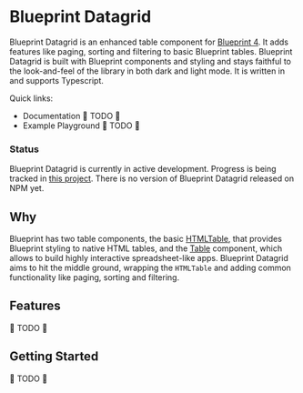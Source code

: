 # Blueprint Datagrid

Blueprint Datagrid is an enhanced table component for [Blueprint 4](https://blueprintjs.com/). It adds features like paging, sorting and filtering to basic Blueprint tables. Blueprint Datagrid is built with Blueprint components and styling and stays faithful to the look-and-feel of the library in both dark and light mode. It is written in and supports Typescript.

Quick links:

- Documentation 🚧 TODO 🚧
- Example Playground 🚧 TODO 🚧

### Status

Blueprint Datagrid is currently in active development. Progress is being tracked in [this project](https://github.com/users/alex-c/projects/1). There is no version of Blueprint Datagrid released on NPM yet.

## Why

Blueprint has two table components, the basic [HTMLTable](https://blueprintjs.com/docs/#core/components/html-table), that provides Blueprint styling to native HTML tables, and the [Table](https://blueprintjs.com/docs/#table) component, which allows to build highly interactive spreadsheet-like apps. Blueprint Datagrid aims to hit the middle ground, wrapping the `HTMLTable` and adding common functionality like paging, sorting and filtering.

## Features

🚧 TODO 🚧

## Getting Started

🚧 TODO 🚧
